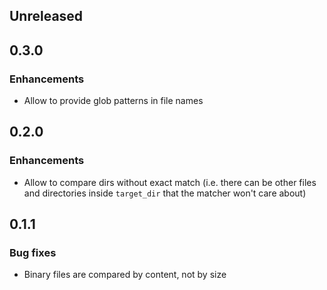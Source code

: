 ## Unreleased

## 0.3.0

### Enhancements

* Allow to provide glob patterns in file names

## 0.2.0

### Enhancements

* Allow to compare dirs without exact match (i.e. there can be other files and directories inside
`target_dir` that the matcher won't care about)

## 0.1.1

### Bug fixes

* Binary files are compared by content, not by size
